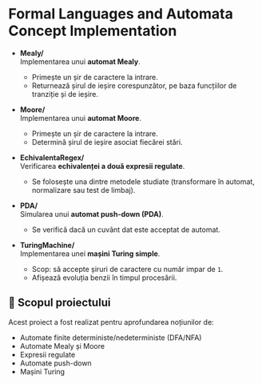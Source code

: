 # Formal Languages ​​and Automata Concept Implementation



- **Mealy/**  
  Implementarea unui **automat Mealy**.  
  - Primește un șir de caractere la intrare.  
  - Returnează șirul de ieșire corespunzător, pe baza funcțiilor de tranziție și de ieșire.

- **Moore/**  
  Implementarea unui **automat Moore**.  
  - Primește un șir de caractere la intrare.  
  - Determină șirul de ieșire asociat fiecărei stări.  

- **EchivalentaRegex/**  
  Verificarea **echivalenței a două expresii regulate**.  
  - Se folosește una dintre metodele studiate (transformare în automat, normalizare sau test de limbaj).  

- **PDA/**  
  Simularea unui **automat push-down (PDA)**.  
  - Se verifică dacă un cuvânt dat este acceptat de automat.  

- **TuringMachine/**  
  Implementarea unei **mașini Turing simple**.  
  - Scop: să accepte șiruri de caractere cu număr impar de `1`.  
  - Afișează evoluția benzii în timpul procesării.  


## 🎯 Scopul proiectului

Acest proiect a fost realizat pentru aprofundarea noțiunilor de:
- Automate finite deterministe/nedeterministe (DFA/NFA)
- Automate Mealy și Moore
- Expresii regulate
- Automate push-down
- Mașini Turing

